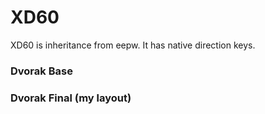 # XD60
XD60 is inheritance from eepw. It has native direction keys.

### Dvorak Base


### Dvorak Final (my layout)


